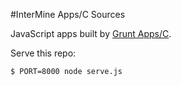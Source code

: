 #InterMine Apps/C Sources

JavaScript apps built by [Grunt Apps/C](https://github.com/intermine/grunt-apps-c).

Serve this repo:

```bash
$ PORT=8000 node serve.js
```